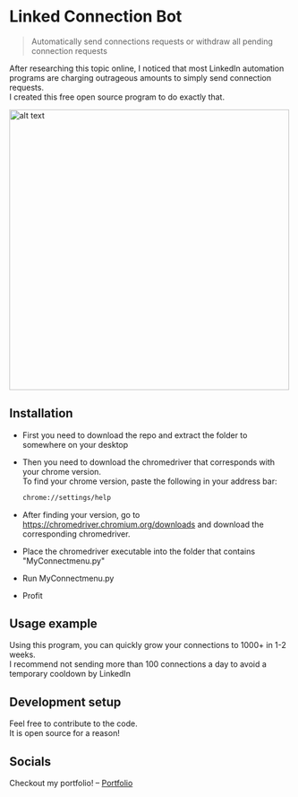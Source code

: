 # Linked Connection Bot
> Automatically send connections requests or withdraw all pending connection requests


After researching this topic online, I noticed that most LinkedIn automation programs are charging outrageous amounts to simply send connection requests.  
	I created this free open source program to do exactly that.

<img src="https://imgur.com/45KTGOu.gif" alt="alt text" width="500px">

## Installation

- First you need to download the repo and extract the folder to somewhere on your desktop  
- Then you need to download the chromedriver that corresponds with your chrome version.  
	To find your chrome version, paste the following in your address bar:  
	```sh
	chrome://settings/help
	```
  
- After finding your version, go to https://chromedriver.chromium.org/downloads and download the corresponding chromedriver.  
- Place the chromedriver executable into the folder that contains "MyConnectmenu.py"
- Run MyConnectmenu.py
- Profit


## Usage example

Using this program, you can quickly grow your connections to 1000+ in 1-2 weeks.  
I recommend not sending more than 100 connections a day to avoid a temporary cooldown by LinkedIn

## Development setup

Feel free to contribute to the code.  
It is open source for a reason!  

## Socials

Checkout my portfolio! – [Portfolio](https://henard.tech)
